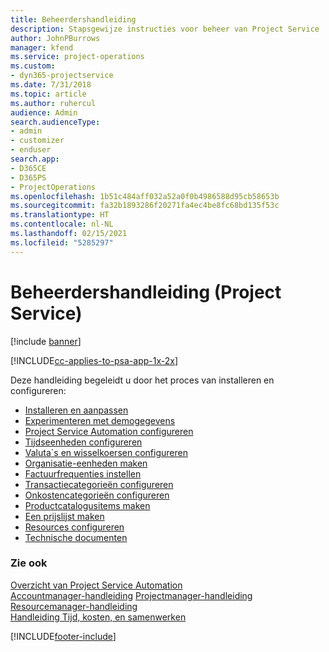 ```yaml
---
title: Beheerdershandleiding
description: Stapsgewijze instructies voor beheer van Project Service
author: JohnPBurrows
manager: kfend
ms.service: project-operations
ms.custom:
- dyn365-projectservice
ms.date: 7/31/2018
ms.topic: article
ms.author: ruhercul
audience: Admin
search.audienceType:
- admin
- customizer
- enduser
search.app:
- D365CE
- D365PS
- ProjectOperations
ms.openlocfilehash: 1b51c484aff032a52a0f0b4986588d95cb58653b
ms.sourcegitcommit: fa32b1893286f20271fa4ec4be8fc68bd135f53c
ms.translationtype: HT
ms.contentlocale: nl-NL
ms.lasthandoff: 02/15/2021
ms.locfileid: "5285297"
---
```

# <a name="administrator-guide-project-service"></a>Beheerdershandleiding (Project Service)

[!include [banner](../includes/psa-now-project-operations.md)]

[!INCLUDE[cc-applies-to-psa-app-1x-2x](../includes/cc-applies-to-psa-app-1x-2x.md)]

Deze handleiding begeleidt u door het proces van installeren en configureren:  
  
- [Installeren en aanpassen](install-customize.md)
- [Experimenteren met demogegevens](use-demo-data.md)
- [Project Service Automation configureren](configure.md)
- [Tijdseenheden configureren](set-up-time-units.md)
- [Valuta´s en wisselkoersen configureren](set-up-currencies-exchange-rates.md)
- [Organisatie-eenheden maken](create-organizational-units.md)
- [Factuurfrequenties instellen](set-up-invoice-frequencies.md)
- [Transactiecategorieën configureren](configure-transaction-categories.md)
- [Onkostencategorieën configureren](configure-expense-categories.md)
- [Productcatalogusitems maken](create-product-catalog-items.md)
- [Een prijslijst maken](create-price-list.md)
- [Resources configureren](set-up-resources.md)
- [Technische documenten](white-papers.md)
  
### <a name="see-also"></a>Zie ook  
 [Overzicht van Project Service Automation](../psa/overview.md)    
 [Accountmanager-handleiding](../psa/account-manager-guide.md) [Projectmanager-handleiding](../psa/project-manager-guide.md)   
 [Resourcemanager-handleiding](../psa/resource-manager-guide.md)   
 [Handleiding Tijd, kosten, en samenwerken](../psa/time-expense-collaboration-guide.md)


[!INCLUDE[footer-include](../includes/footer-banner.md)]